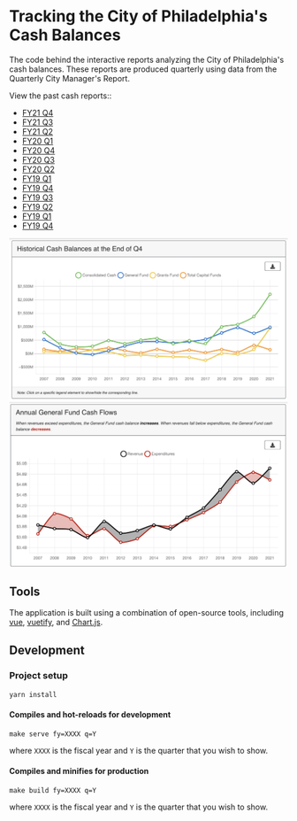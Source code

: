# Tracking the City of Philadelphia's Cash Balances

The code behind the interactive reports analyzing the City of Philadelphia's cash balances. 
These reports are produced quarterly using data from the Quarterly City Manager's Report. 

View the past cash reports::

- [FY21 Q4](https://controller.phila.gov/philadelphia-audits/cash-report-fiscal-year-2021/)
- [FY21 Q3](https://controller.phila.gov/philadelphia-audits/cash-report-fiscal-year-2021-q3/)
- [FY21 Q2](https://controller.phila.gov/philadelphia-audits/cash-report-fiscal-year-2021-q2/)
- [FY20 Q1](https://controller.phila.gov/philadelphia-audits/cash-report-fiscal-year-2021-q1/)
- [FY20 Q4](https://controller.phila.gov/philadelphia-audits/cash-report-fiscal-year-2020/)
- [FY20 Q3](https://controller.phila.gov/philadelphia-audits/cash-report-fiscal-year-2020-q3/)
- [FY20 Q2](https://controller.phila.gov/philadelphia-audits/cash-report-fiscal-year-2020-q2/)
- [FY19 Q1](https://controller.phila.gov/philadelphia-audits/cash-report-fiscal-year-2020-q1/)
- [FY19 Q4](https://controller.phila.gov/philadelphia-audits/cash-report-fiscal-year-2019/)
- [FY19 Q3](https://controller.phila.gov/philadelphia-audits/cash-report-fiscal-year-2019-q3/)
- [FY19 Q2](https://controller.phila.gov/philadelphia-audits/cash-report-fiscal-year-2019-q2/)
- [FY19 Q1](https://controller.phila.gov/philadelphia-audits/cash-report-fiscal-year-2019-q1/)
- [FY19 Q4](https://controller.phila.gov/philadelphia-audits/cash-report-fiscal-year-2018/)


![Interactive Dashboard Part 1](public/screenshot-1.png)
![Interactive Dashboard Part 2](public/screenshot-2.png)

## Tools

The application is built using a combination of open-source tools, including
[vue](https://github.com/vuejs/vue), [vuetify](https://github.com/vuetifyjs/vuetify), and [Chart.js](https://github.com/chartjs).


## Development
### Project setup
```
yarn install
```
#### Compiles and hot-reloads for development
```
make serve fy=XXXX q=Y
```

where `XXXX` is the fiscal year and `Y` is the quarter that you wish to show.

#### Compiles and minifies for production
```
make build fy=XXXX q=Y
```
where `XXXX` is the fiscal year and `Y` is the quarter that you wish to show.
